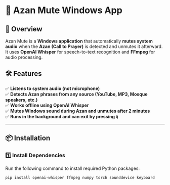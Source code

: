 # 🕌 Azan Mute Windows App

## 🎯 Overview
Azan Mute is a **Windows application** that automatically **mutes system audio** when the **Azan (Call to Prayer)** is detected and unmutes it afterward. It uses **OpenAI Whisper** for speech-to-text recognition and **FFmpeg** for audio processing.

## 🛠 Features
✅ **Listens to system audio (not microphone)**  
✅ **Detects Azan phrases from any source (YouTube, MP3, Mosque speakers, etc.)**  
✅ **Works offline using OpenAI Whisper**  
✅ **Mutes Windows sound during Azan and unmutes after 2 minutes**  
✅ **Runs in the background and can exit by pressing `Q`**  

---

## 📦 Installation

### **1️⃣ Install Dependencies**
Run the following command to install required Python packages:
```sh
pip install openai-whisper ffmpeg numpy torch sounddevice keyboard
